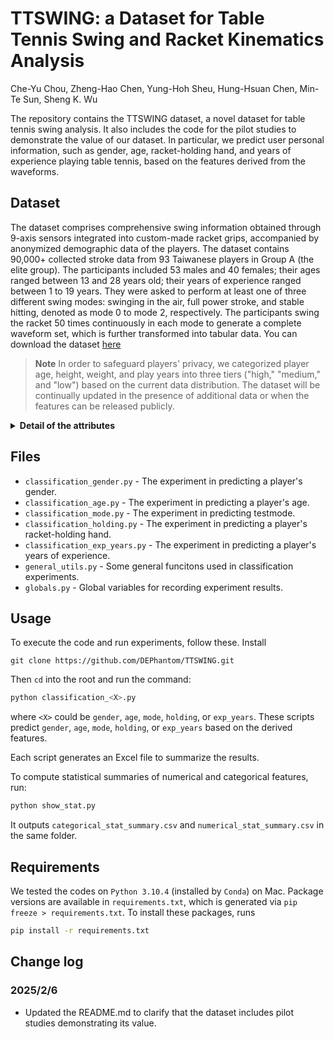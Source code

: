 # TTSWING: a Dataset for Table Tennis Swing and Racket Kinematics Analysis

Che-Yu Chou, Zheng-Hao Chen, Yung-Hoh Sheu, Hung-Hsuan Chen, Min-Te Sun, Sheng K. Wu

The repository contains the TTSWING dataset, a novel dataset for table tennis swing analysis. It also includes the code for the pilot studies to demonstrate the value of our dataset. In particular, we predict user personal information, such as gender, age, racket-holding hand, and years of experience playing table tennis, based on the features derived from the waveforms.

## Dataset
The dataset comprises comprehensive swing information obtained through 9-axis sensors integrated into custom-made racket grips, accompanied by anonymized demographic data of the players. The dataset contains 90,000+ collected stroke data from 93 Taiwanese players in Group A (the elite group). The participants included 53 males and 40 females; their ages ranged between 13 and 28 years old; their years of experience ranged between 1 to 19 years. They were asked to perform at least one of three different swing modes: swinging in the air, full power stroke, and stable hitting, denoted as mode 0 to mode 2, respectively. The participants swing the racket 50 times continuously in each mode to generate a complete waveform set, which is further transformed into tabular data. You can download the dataset [here](https://github.com/DEPhantom/TTSWING/blob/main/dataset/TTSWING.csv)

> **Note**
> In order to safeguard players' privacy, we categorized player age, height, weight, and play years into three tiers ("high," "medium," and "low") based on the current data distribution. The dataset will be continually updated in the presence of additional data or when the features can be released publicly.

<details>
  <summary><b>Detail of the attributes</b></summary>
  
  The unit of the accelerations (e.g., ax_mean, ay_mean, az_mean) is LSB/G (least significant bit per unit of G-force). By multiplying this value by 2/32768, the original G value can be obtained. The unit of angular velocities (e.g., gx_mean, gy_mean, gz_mean) is LSB/deg/s (least significant bit per unit of angular velocity). By multiplying this value by 250/32768, the original DPS (degree per second) can be obtained.
  
  | Field              | Description |
  |--------------------|-------------|
  | id                 | An unique ID to identify players |
  | date               | The data collected date|
  | testmode           | Three testing modes: swing in the air, full power stroke, and stable hitting, with values 0, 1, and 2 |
  | teststage          | This value is only useful when testmode is 1. The values 1 to 3 represent three different ball speeds served by the serving machine |
  | fileindex          | The round that the player performs the swing |
  | count              | The count of swings in this round |
  | ax_mean            | The mean of x-axis acceleration (unit: LSB/G) |
  | ay_mean            | The mean of y-axis acceleration (unit: LSB/G) |
  | az_mean            | The mean of z-axis acceleration (unit: LSB/G) |
  | gx_mean            | The mean of x-axis angular velocity (unit: LSB/deg/s) |
  | gy_mean            | The mean of y-axis angular velocity (unit: LSB/deg/s) |
  | gz_mean            | The mean of z-axis angular velocity (unit: LSB/deg/s) |
  | ax_var             | The variance of x-axis acceleration (unit: the square of LSB/G) |
  | ay_var             | The variance of y-axis acceleration (unit: the square of LSB/G) |
  | az_var             | The variance of z-axis acceleration (unit: the square of LSB/G) |
  | gx_var             | The variance of x-axis angular velocity (unit: the square of LSB/deg/s) |
  | gy_var             | The variance of y-axis angular velocity (unit: the square of LSB/deg/s) |
  | gz_var             | The variance of z-axis angular velocity (unit: the square of LSB/deg/s) |
  | ax_rms             | The root mean square of x-axis acceleration (unit: LSB/G) |
  | ay_rms             | The root mean square of y-axis acceleration (unit: LSB/G) |
  | az_rms             | The root mean square of z-axis acceleration (unit: LSB/G) |
  | gx_rms             | The root mean square of x-axis angular velocity (unit: LSB/deg/s) |
  | gy_rms             | The root mean square of y-axis angular velocity (unit: LSB/deg/s) |
  | gz_rms             | The root mean square of z-axis angular velocity (unit: LSB/deg/s) |
  | a_max              | The maximum acceleration of a swing (unit: LSB/G) |
  | a_mean             | The mean of acceleration of a swing (unit: LSB/G) |
  | a_min              | The minimum acceleration of a swing (unit: LSB/G) |
  | g_max              | The maximum angular velocity of a swing (unit: LSB/deg/s) |
  | g_mean             | The mean angular velocity of a swing (unit: LSB/deg/s) |
  | g_min              | The minimum angular velocity of a swing (unit: LSB/deg/s) |
  | a_fft              | The Fourier transform of the acceleration (unit: LSB/G) |
  | g_fft              | The Fourier transform of the angular velocity (unit: LSB/deg/s) |
  | a_psdx             | The power spectral density of the acceleration (unit: (LSB/G)^2/Hz) |
  | g_psdx             | The power spectral density of the angular velocity (unit: (LSB/deg/s)^2/Hz) |
  | a_kurt             | The kurtosis of the acceleration (no unit) |
  | g_kurt             | The kurtosis of the angular velocity (no unit) |
  | a_skewn            | The skewness of the acceleration (no unit) |
  | g_skewn            | The skewness of the angular velocity (no unit) |
  | a_entropy          | The spectral entropy of the acceleration (no unit) |
  | g_entropy          | The spectral entropy of the angular velocity (no unit) |
  | gender             | The gender of the player: 1 for males and 0 for females. |
  | age                | The age of the player: high/medium/low |
  | play years         | Number of years players have played ball games: high/medium/low |
  | height             | The height of the player: high/medium/low |
  | weight             | The weight of the player: high/medium/low |
  | handedness         | Player’s dominant hand: 1 for the right hand; 0 for the left hand |
  | hold racket handed | The hand holds the racket: 1 for the right hand and 0 for the left hand |
  
</details>

## Files

- `classification_gender.py` - The experiment in predicting a player's gender.
- `classification_age.py` - The experiment in predicting a player's age.
- `classification_mode.py` - The experiment in predicting testmode.
- `classification_holding.py` - The experiment in predicting a player's racket-holding hand.
- `classification_exp_years.py` - The experiment in predicting a player's years of experience.
- `general_utils.py` - Some general funcitons used in classification experiments.
- `globals.py` - Global variables for recording experiment results.

## Usage
To execute the code and run experiments, follow these.
Install
```Shell
git clone https://github.com/DEPhantom/TTSWING.git
```
Then `cd` into the root and run the command:
```Python
python classification_<X>.py
```
where `<X>` could be `gender`, `age`, `mode`, `holding`, or `exp_years`. These scripts predict `gender`, `age`, `mode`, `holding`, or `exp_years` based on the derived features.

Each script generates an Excel file to summarize the results.

To compute statistical summaries of numerical and categorical features, run:
```Python
python show_stat.py
```

It outputs `categorical_stat_summary.csv` and `numerical_stat_summary.csv` in the same folder.

## Requirements
We tested the codes on `Python 3.10.4` (installed by `Conda`) on Mac. Package versions are available in `requirements.txt`, which is generated via `pip freeze > requirements.txt`. To install these packages, runs

```sh
pip install -r requirements.txt
```

## Change log

### 2025/2/6
- Updated the README.md to clarify that the dataset includes pilot studies demonstrating its value.
